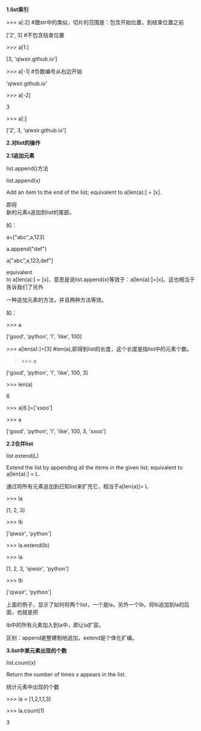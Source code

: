 **1.list索引**

&gt;&gt;&gt; a\[:2\] \#跟str中的类似，切片的范围是：包含开始位置，到结束位置之前

\['2', 3\] \#不包含结束位置

&gt;&gt;&gt; a\[1:\]

\[3, 'qiwsir.github.io'\]

&gt;&gt;&gt; a\[-1\] \#负数编号从右边开始

'qiwsir.github.io'

&gt;&gt;&gt; a\[-2\]

3

&gt;&gt;&gt; a\[:\]

\['2', 3, 'qiwsir.github.io'\]

**2.对list的操作**

**2.1追加元素**

list.append\(\)方法

list.append\(x\)

Add an item to the end of the list; equivalent to a\[len\(a\):\] = \[x\].

即将  
新的元素x追加到list的尾部。

如：

a=\["abc",a,123\]

a.append\("def"\)

a\["abc",a,123,def"\]

equivalent  
 to a\[len\(a\):\] = \[x\]，意思是说list.append\(x\)等效于：a\[len\(a\):\]=\[x\]。这也相当于告诉我们了另外

一种追加元素的方法，并且两种方法等效。

如：

&gt;&gt;&gt; a

\['good', 'python', 'I', 'like', 100\]

&gt;&gt;&gt; a\[len\(a\):\]=\[3\] \#len\(a\),即得到list的长度，这个长度是指list中的元素个数。

> &gt;&gt;&gt; a

\['good', 'python', 'I', 'like', 100, 3\]

&gt;&gt;&gt; len\(a\)

6

&gt;&gt;&gt; a\[6:\]=\['xxoo'\]

&gt;&gt;&gt; a

\['good', 'python', 'I', 'like', 100, 3, 'xxoo'\]

**2.2合并list**

list.extend\(L\)

Extend the list by appending all the items in the given list; equivalent to a\[len\(a\):\] = L.

通过将所有元素追加到已知list来扩充它，相当于a\[len\(a\)\]= L

&gt;&gt;&gt; la

\[1, 2, 3\]

&gt;&gt;&gt; lb

\['qiwsir', 'python'\]

&gt;&gt;&gt; la.extend\(lb\)

&gt;&gt;&gt; la

\[1, 2, 3, 'qiwsir', 'python'\]

&gt;&gt;&gt; lb

\['qiwsir', 'python'\]

上面的例子，显示了如何将两个list，一个是la，另外一个lb，将lb追加到la的后面，也就是把

lb中的所有元素加入到la中，即让la扩容。

区别：append是整建制地追加，extend是个体化扩编。

**3.list中某元素出现的个数**

list.count\(x\)

Return the number of times x appears in the list.

统计元素中出现的个数

&gt;&gt;&gt; la = \[1,2,1,1,3\]

&gt;&gt;&gt; la.count\(1\)

3

